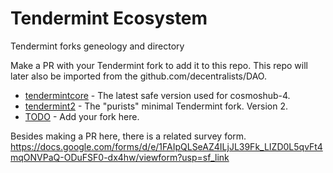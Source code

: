 # Tendermint Ecosystem
Tendermint forks geneology and directory

Make a PR with your Tendermint fork to add it to this repo.
This repo will later also be imported from the github.com/decentralists/DAO.

* [tendermintcore](github.com/tendermint/tendermint) - The latest safe version used for cosmoshub-4.
* [tendermint2](github.com/tendermint/tendermint2) - The "purists" minimal Tendermint fork. Version 2. 
* [TODO](github.com) - Add your fork here.

Besides making a PR here, there is a related survey form.
https://docs.google.com/forms/d/e/1FAIpQLSeAZ4ILjJL39Fk_LIZD0L5qvFt4mqONVPaQ-ODuFSF0-dx4hw/viewform?usp=sf_link
